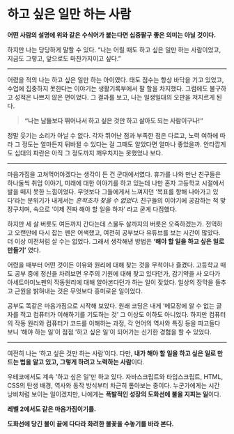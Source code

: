 # 하고 싶은 일만 하는 사람

**어떤 사람의 설명에 위와 같은 수식어가 붙는다면 십중팔구 좋은 의미는 아닐 것이다.**

하지만 나는 당당하게 말할 수 있다.
“나는 어릴 때도 하고 싶은 일만 하는 사람이었고, 지금도 그렇고, 앞으로도 마찬가지이고 싶다.”

<hr/>

어렸을 적의 나는 하고 싶은 일만 하는 아이였다. 태도 점수는 항상 바닥을 기고 있었고, 수업에 집중하지 못한다는 이야기는 생활기록부에서 팔 할을 차지했다. 그럼에도 불구하고 성적은 나쁘지 않은 편이었다. 그 결과를 보고, 나는 일생일대의 오판을 저지르게 된다.

> **“나는 남들보다 뛰어나서 하고 싶은 것만 하고 살아도 되는 사람이구나!”**

정말 웃기는 소리가 아닐 수 없다. 각자 뛰어난 점과 부족한 점은 다르고, 노력 여하에 따라 그 정도는 얼마든지 뒤바뀔 수 있다는 걸 그때도 알았다면 얼마나 좋았을까. 안타깝게도 십대의 파란은 아직 그 정도까지 깨우치지는 못했었나 보다.

<hr/>

마음가짐을 고쳐먹어야겠다는 생각이 든 건 군대에서였다. 휴가를 나와 만난 친구들은 하나둘씩 취업 이야기, 미래에 대한 이야기를 하고 있는데 나만 혼자 고등학교 시절에서 발을 떼지 못한 느낌이었다. 무엇보다 그들에게서 느껴지던 ‘목표를 향해 나아가고 있다’라는 분위기가 내게서는 _흔적조차 찾을 수 없었다._ 친구들의 이야기에 공감하는 척 맞장구치며, 속으로 ‘이제 진짜 해야 할 일을 하자’ 라고 굳게 다짐했다.

하지만 세 살 버릇도 여든까지 간다는데 스물두 살까지의 버릇은 오죽하겠는가. 전역하고 오랜만에 다시 잡는 펜은 어색했고, 여전히 공부보다 유튜브를 보는 시간이 많았다. 더 이상 이전처럼 살 수는 없었다. 그래서 생각해낸 방법은 **‘해야 할 일을 하고 싶은 일로 만들기’** 였다.

어렸을 때부터 어떤 것이든 이유와 원리에 대해 찾는 것을 무척이나 즐겼다. 고등학교 때도 공부 중에 정신을 차려보면 우주의 기원에 대해 찾고 있다던가, 감기약을 사 오다가 아세트아미노펜의 작동원리에 대해 알아본다던가 하는 일이 잦았다. 일상의 장막을 들추고 근원을 밝혀내는 것은 무엇보다 흥미로운 일이었다.

공부도 똑같은 마음가짐으로 시작해 보았다. 원래 코딩은 내게 ’메모장에 알 수 없는 글자를 적고 컴퓨터가 이해하기를 기도하는 것’ 그 이상도 이하도 아니었다. 하지만 컴퓨터의 작동 원리와 컴퓨터가 코드를 이해하는 과정, 각 언어의 역사와 특징 등을 파고들다 보니 ‘해야 하는 일’이 점점 ‘하고 싶은 일’이 되어가는 신기한 경험을 할 수 있었다.

<hr/>

여전히 나는 ‘하고 싶은 것만 하는 사람’이다. 다만, **내가 해야 할 일을 하고 싶은 일로 만드는 법을 알고 있고, 그렇게 하려고 노력하는 사람**이다.

우테코에서도 계속 '하고 싶은 일'만 하고 있다. 자바스크립트와 타입스크립트, HTML, CSS의 탄생 배경, 역사와 동작 방식부터 차근히 톺아보는 중이다. 누군가에게는 시간 낭비처럼 보이는 일이겠지만, 나에게는 **폭발적인 성장의 도화선에 불을 지피는 일**이다.

**레벨 2에서도 같은 마음가짐이기를.**

**도화선에 당긴 불이 끝에 다다라 화려한 불꽃을 수놓기를 바라 본다.**
